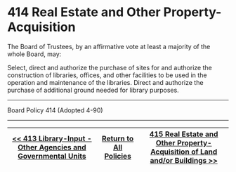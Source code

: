 # 414 Real Estate and Other Property-Acquisition

The Board of Trustees, by an affirmative vote at least a majority of the whole Board, may:

Select, direct and authorize the purchase of sites for and authorize the construction of libraries, offices, and other facilities to be used in the operation and maintenance of the libraries.
Direct and authorize the purchase of additional ground needed for library purposes.

---

Board Policy 414 (Adopted 4-90)

---
[<< 413 Library-Input - Other Agencies and Governmental Units](/policies/400-facilities-equipment/413.md) | [Return to All Policies](/policies/) | [415 Real Estate and Other Property-Acquisition of Land and/or Buildings >>](/policies/400-facilities-equipment/415.md)
--- | --- | ---
